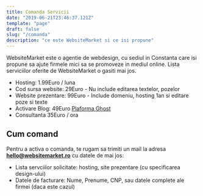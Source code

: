 ```yaml
---
title: Comanda Servicii
date: "2019-06-21T23:46:37.121Z"
template: "page"
draft: false
slug: "/comanda"
description: "ce este WebsiteMarket si ce isi propune"
---
```

 
WebsiteMarket este o agentie de webdesign, cu sediul in Constanta care isi propune sa ajute 
firmele mici sa se promoveze in mediul online. 
Lista serviciilor oferite de WebsiteMarket o gasiti mai jos.

 - Hosting: 1.99Euro / luna
 - Cod sursa website: 29Euro - Nu include editarea textelor, pozelor
 - Website prezentare: 99Euro - Include domeniu, hosting 1an si editare poze si texte
 - Activare Blog: 49Euro [Plaforma Ghost](https://ghost.org/) 
 - Consultanta 35Euro / ora

## Cum comand
Pentru a activa o comanda, te rugam sa trimiti un mail la adresa **hello@websitemarket.ro** cu datele de mai jos:
 - Lista servciilor solicitate: hosting, site prezentare (cu specificarea design-ului)
 - Datele de facturare: Nume, Prenume, CNP, sau datele complete ale firmei (daca este cazul)
